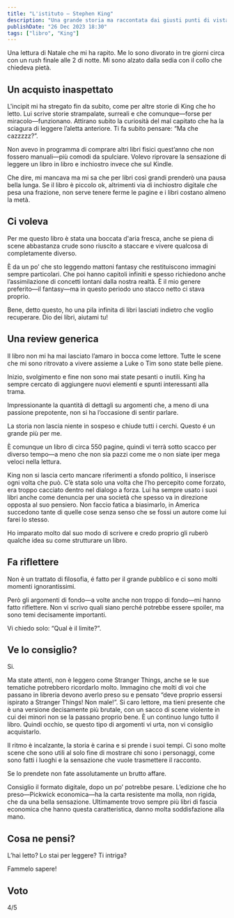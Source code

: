 ```yaml
---
title: "L'istituto — Stephen King"
description: "Una grande storia ma raccontata dai giusti punti di vista."
publishDate: "26 Dec 2023 18:30"
tags: ["libro", "King"]
---
```


Una lettura di Natale che mi ha rapito.
Me lo sono divorato in tre giorni circa con un rush finale alle 2 di notte.
Mi sono alzato dalla sedia con il collo che chiedeva pietà.

## Un acquisto inaspettato

L'incipit mi ha stregato fin da subito, come per altre storie di King che ho letto.
Lui scrive storie strampalate, surreali e che comunque—forse per miracolo—funzionano.
Attirano subito la curiosità del mal capitato che ha la sciagura di leggere l’aletta anteriore.
Ti fa subito pensare: “Ma che cazzzzz?”.

Non avevo in programma di comprare altri libri fisici quest’anno che non fossero manuali—più comodi da spulciare.
Volevo riprovare la sensazione di leggere un libro in libro e inchiostro invece che sul Kindle.

Che dire, mi mancava ma mi sa che per libri così grandi prenderò una pausa bella lunga.
Se il libro è piccolo ok, altrimenti via di inchiostro digitale che pesa una frazione, non serve tenere ferme le pagine e i libri costano almeno la metà.

## Ci voleva

Per me questo libro è stata una boccata d'aria fresca, 
anche se piena di scene abbastanza crude sono riuscito a staccare e vivere qualcosa di completamente diverso.

È da un po’ che sto leggendo mattoni fantasy che restituiscono immagini sempre particolari.
Che poi hanno capitoli infiniti e spesso richiedono anche l’assimilazione di concetti lontani dalla nostra realtà.
È il mio genere preferito—il fantasy—ma in questo periodo uno stacco netto ci stava proprio.

Bene, detto questo, ho una pila infinita di libri lasciati indietro che voglio recuperare.
Dio dei libri, aiutami tu!

## Una review generica

Il libro non mi ha mai lasciato l’amaro in bocca come lettore.
Tutte le scene che mi sono ritrovato a vivere assieme a Luke o Tim sono state belle piene.

Inizio, svolgimento e fine non sono mai state pesanti o inutili. King ha sempre cercato di aggiungere nuovi elementi e spunti interessanti alla trama.

Impressionante la quantità di dettagli su argomenti che, a meno di una passione prepotente, non si ha l’occasione di sentir parlare.

La storia non lascia niente in sospeso e chiude tutti i cerchi. 
Questo é un grande più per me.

È comunque un libro di circa 550 pagine, quindi vi terrà sotto scacco per diverso tempo—a meno che non sia pazzi come me o non siate iper mega veloci nella lettura.

King non si lascia certo mancare riferimenti a sfondo politico, li inserisce ogni volta che può.
C’è stata solo una volta che l’ho percepito come forzato, era troppo cacciato dentro nel dialogo a forza.
Lui ha sempre usato i suoi libri anche come denuncia per una società che spesso va in direzione opposta al suo pensiero.
Non faccio fatica a biasimarlo, in America succedono tante di quelle cose senza senso che se fossi un autore come lui farei lo stesso.

Ho imparato molto dal suo modo di scrivere e credo proprio gli ruberò qualche idea su come strutturare un libro.

## Fa riflettere

Non è un trattato di filosofia, é fatto per il grande pubblico e ci sono molti momenti ignorantissimi.

Però gli argomenti di fondo—a volte anche non troppo di fondo—mi hanno fatto riflettere.
Non vi scrivo quali siano perché potrebbe essere spoiler, ma sono temi decisamente importanti.

Vi chiedo solo: “Qual è il limite?”.

## Ve lo consiglio?

Si.

Ma state attenti, non è leggero come Stranger Things, anche se le sue tematiche potrebbero ricordarlo molto.
Immagino che molti di voi che passano in libreria devono averlo preso su e pensato “deve proprio essersi ispirato a Stranger Things! Non male!”. 
Si caro lettore, ma tieni presente che è una versione decisamente più brutale, con un sacco di scene violente in cui dei minori non se la passano proprio bene. 
È un continuo lungo tutto il libro. Quindi occhio, se questo tipo di argomenti vi urta, non vi consiglio acquistarlo.

Il ritmo è incalzante, la storia è carina e si prende i suoi tempi.
Ci sono molte scene che sono utili al solo fine di mostrare chi sono i personaggi, come sono fatti i luoghi e la sensazione che vuole trasmettere il racconto.

Se lo prendete non fate assolutamente un brutto affare.

Consiglio il formato digitale, dopo un po’ potrebbe pesare.
L’edizione che ho preso—Pickwick economica—ha la carta resistente ma molla, non rigida, che da una bella sensazione.
Ultimamente trovo sempre più libri di fascia economica che hanno questa caratteristica, danno molta soddisfazione alla mano.

## Cosa ne pensi?

L’hai letto?
Lo stai per leggere?
Ti intriga?

Fammelo sapere!

## Voto

4/5
